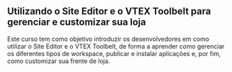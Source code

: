  ## Utilizando o Site Editor e o VTEX Toolbelt para gerenciar e customizar sua loja

Este curso tem como objetivo introduzir os desenvolvedores em como utilizar o Site Editor e o VTEX Toolbelt, de forma a aprender como gerenciar os diferentes tipos de workspace, publicar e instalar aplicações e, por fim, como customizar sua frente de loja.